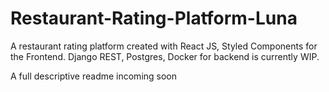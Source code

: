 # Restaurant-Rating-Platform-Luna
A restaurant rating platform created with React JS, Styled Components for the Frontend. Django REST, Postgres, Docker for backend is currently WIP.

A full descriptive readme incoming soon
